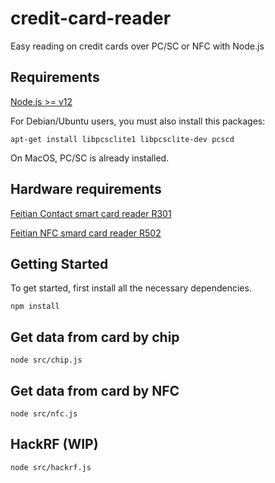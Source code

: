 # credit-card-reader

Easy reading on credit cards over PC/SC or NFC with Node.js

## Requirements

[Node.js >= v12](https://nodejs.org/)

For Debian/Ubuntu users, you must also install this packages:

```
apt-get install libpcsclite1 libpcsclite-dev pcscd
```

On MacOS, PC/SC is already installed.

## Hardware requirements

[Feitian Contact smart card reader R301](https://www.alibaba.com/product-detail/Contact-IC-Chip-USB-Smart-Card_62090500846.html?spm=a2700.galleryofferlist.normal_offer.d_title.65f37d55XQMIL8)

[Feitian NFC smard card reader R502](https://www.alibaba.com/product-detail/Access-RFID-Card-Reader-Contactless-NFC_62090650304.html?spm=a2700.shop_plgr.41413.25.5d463ab1IYruQV)

## Getting Started

To get started, first install all the necessary dependencies.

```
npm install
```

## Get data from card by chip

```
node src/chip.js
```

## Get data from card by NFC

```
node src/nfc.js
```

## HackRF (WIP)

```
node src/hackrf.js
```
